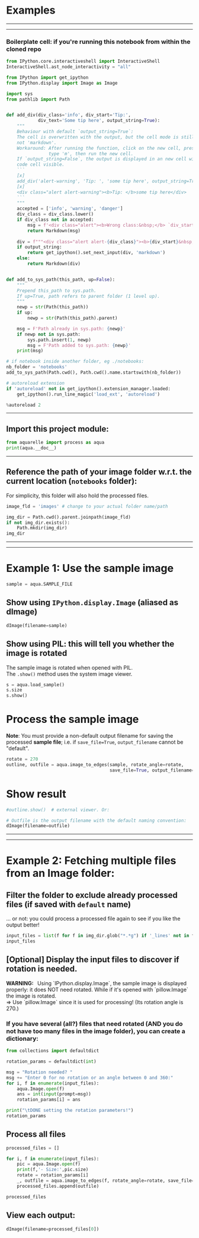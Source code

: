 # Examples
---
---

### Boilerplate cell: if you're running this notebook from within the cloned repo


```python
from IPython.core.interactiveshell import InteractiveShell
InteractiveShell.ast_node_interactivity = "all"

from IPython import get_ipython
from IPython.display import Image as Image

import sys
from pathlib import Path


def add_div(div_class='info', div_start='Tip:', 
            div_text='Some tip here', output_string=True):
    """
    Behaviour with default `output_string=True`:
    The cell is overwritten with the output, but the cell mode is still 'code',
    not 'markdown'.
    Workaround: After running the function, click on the new cell, press ESC, 
                type 'm', then run the new cell.
    If `output_string=False`, the output is displayed in an new cell with the 
    code cell visible.
    ```
    [x]
    add_div('alert-warning', 'Tip: ', 'some tip here', output_string=True)
    [x]
    <div class="alert alert-warning"><b>Tip: </b>some tip here</div>
    ```
    """
    accepted = ['info', 'warning', 'danger']
    div_class = div_class.lower()
    if div_class not in accepted:
        msg = f'<div class="alert"><b>Wrong class:&nbsp;</b> `div_start` not in: {accepted}.</div>'
        return Markdown(msg)
    
    div = f"""<div class="alert alert-{div_class}"><b>{div_start}&nbsp;&nbsp;</b>{div_text}</div>"""
    if output_string:
        return get_ipython().set_next_input(div, 'markdown')
    else:
        return Markdown(div)


def add_to_sys_path(this_path, up=False):
    """
    Prepend this_path to sys.path.
    If up=True, path refers to parent folder (1 level up).
    """
    newp = str(Path(this_path))
    if up:
        newp = str(Path(this_path).parent)

    msg = F'Path already in sys.path: {newp}'
    if newp not in sys.path:
        sys.path.insert(1, newp)
        msg = F'Path added to sys.path: {newp}'
    print(msg)

# if notebook inside another folder, eg ./notebooks:
nb_folder = 'notebooks'
add_to_sys_path(Path.cwd(), Path.cwd().name.startswith(nb_folder))

# autoreload extension
if 'autoreload' not in get_ipython().extension_manager.loaded:
    get_ipython().run_line_magic('load_ext', 'autoreload')

%autoreload 2
```

---

## Import this project module:


```python
from aquarelle import process as aqua
print(aqua.__doc__)
```

---

## Reference the path of your image folder w.r.t. the current location (`notebooks` folder):
For simplicity, this folder will also hold the processed files.


```python
image_fld = 'images' # change to your actual folder name/path

img_dir = Path.cwd().parent.joinpath(image_fld)
if not img_dir.exists():
    Path.mkdir(img_dir)
img_dir
```

---
---
# Example 1: Use the sample image


```python
sample = aqua.SAMPLE_FILE
```

## Show using `IPython.display.Image` (aliased as dImage)


```python
dImage(filename=sample)
```

## Show using PIL: this will tell you whether the image is rotated
The sample image is rotated when opened with PIL.  
The `.show()` method uses the system image viewer.


```python
s = aqua.load_sample()
s.size
s.show()
```

# Process the sample image
__Note__: You must provide a non-default output filename for saving the processed __sample file__; i.e. if `save_file=True`, `output_filename` cannot be "default".


```python
rotate = 270
outline, outfile = aqua.image_to_edges(sample, rotate_angle=rotate,
                                       save_file=True, output_filename=img_dir.joinpath("sample_lines.png"))
```

# Show result


```python
#outline.show()  # external viewer. Or:
```


```python
# Outfile is the output filename with the default naming convention:
dImage(filename=outfile)
```

---
---

# Example 2: Fetching multiple files from an Image folder:

## Filter the folder to exclude already processed files (if saved with `default` name)
... or not: you could process a processed file again to see if you like the output better!


```python
input_files = list(f for f in img_dir.glob("*.*g") if '_lines' not in f.name)
input_files
```

## [Optional] Display the input files to discover if rotation is needed.

<div class="alert alert-warning"><b>WARNING:&nbsp;&nbsp;</b>
    Using `IPython.display.Image`, the sample image is displayed properly: it does NOT need rotated. While if it's opened with `pillow.Image` the image is rotated.<br> => Use `pillow.Image` since it is used for processing! (Its rotation angle is 270.)</div>

### If you have several (all?) files that need rotated (AND you do not have too many files in the image folder), you can create a dictionary:


```python
from collections import defaultdict

rotation_params = defaultdict(int)

msg = "Rotation needed? "
msg += "Enter 0 for no rotation or an angle between 0 and 360:"
for i, f in enumerate(input_files):
    aqua.Image.open(f)
    ans = int(input(prompt=msg))
    rotation_params[i] = ans

print("\tDONE setting the rotation parameters!")
rotation_params
```

## Process all files


```python
processed_files = []

for i, f in enumerate(input_files):
    pic = aqua.Image.open(f)
    print(f,'- Size:',pic.size)
    rotate = rotation_params[i]
    _, outfile = aqua.image_to_edges(f, rotate_angle=rotate, save_file=True)
    processed_files.append(outfile)

processed_files
```

## View each output:


```python
dImage(filename=processed_files[0])
```


```python

```
